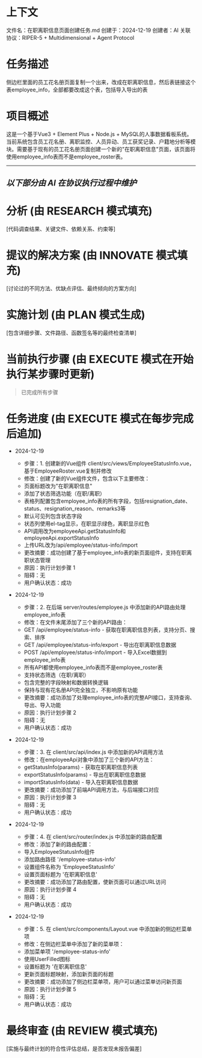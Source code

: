 # 上下文
文件名：在职离职信息页面创建任务.md
创建于：2024-12-19
创建者：AI
关联协议：RIPER-5 + Multidimensional + Agent Protocol 

# 任务描述
侧边栏里面的员工花名册页面复制一个出来，改成在职离职信息，然后表链接这个表employee_info，全部都要改成这个表，包括导入导出的表

# 项目概述
这是一个基于Vue3 + Element Plus + Node.js + MySQL的人事数据看板系统。当前系统包含员工花名册、离职监控、人员异动、员工获奖记录、户籍地分析等模块。需要基于现有的员工花名册页面创建一个新的"在职离职信息"页面，该页面将使用employee_info表而不是employee_roster表。

---
*以下部分由 AI 在协议执行过程中维护*
---

# 分析 (由 RESEARCH 模式填充)
[代码调查结果、关键文件、依赖关系、约束等]

# 提议的解决方案 (由 INNOVATE 模式填充)
[讨论过的不同方法、优缺点评估、最终倾向的方案方向]

# 实施计划 (由 PLAN 模式生成)
[包含详细步骤、文件路径、函数签名等的最终检查清单]

# 当前执行步骤 (由 EXECUTE 模式在开始执行某步骤时更新)
> 已完成所有步骤

# 任务进度 (由 EXECUTE 模式在每步完成后追加)
*   2024-12-19
    *   步骤：1. 创建新的Vue组件 client/src/views/EmployeeStatusInfo.vue，基于EmployeeRoster.vue复制并修改
    *   修改：创建了新的Vue组件文件，包含以下主要修改：
      - 页面标题改为"在职离职信息"
      - 添加了状态筛选功能（在职/离职）
      - 表格列配置包含employee_info表的所有字段，包括resignation_date、status、resignation_reason、remarks3等
      - 默认可见列包含状态字段
      - 状态列使用el-tag显示，在职显示绿色，离职显示红色
      - API调用改为employeeApi.getStatusInfo和employeeApi.exportStatusInfo
      - 上传URL改为/api/employee/status-info/import
      *   更改摘要：成功创建了基于employee_info表的新页面组件，支持在职离职状态管理
    *   原因：执行计划步骤 1
    *   阻碍：无
    *   用户确认状态：成功

*   2024-12-19
    *   步骤：2. 在后端 server/routes/employee.js 中添加新的API路由处理employee_info表
    *   修改：在文件末尾添加了三个新的API路由：
      - GET /api/employee/status-info - 获取在职离职信息列表，支持分页、搜索、排序
      - GET /api/employee/status-info/export - 导出在职离职信息数据
      - POST /api/employee/status-info/import - 导入Excel数据到employee_info表
      - 所有API都使用employee_info表而不是employee_roster表
      - 支持状态筛选（在职/离职）
      - 包含完整的字段映射和数据转换逻辑
      - 保持与现有花名册API完全独立，不影响原有功能
    *   更改摘要：成功添加了处理employee_info表的完整API接口，支持查询、导出、导入功能
    *   原因：执行计划步骤 2
    *   阻碍：无
    *   用户确认状态：成功

*   2024-12-19
    *   步骤：3. 在 client/src/api/index.js 中添加新的API调用方法
    *   修改：在employeeApi对象中添加了三个新的API方法：
      - getStatusInfo(params) - 获取在职离职信息列表
      - exportStatusInfo(params) - 导出在职离职信息数据
      - importStatusInfo(data) - 导入在职离职信息数据
    *   更改摘要：成功添加了前端API调用方法，与后端接口对应
    *   原因：执行计划步骤 3
    *   阻碍：无
    *   用户确认状态：成功

*   2024-12-19
    *   步骤：4. 在 client/src/router/index.js 中添加新的路由配置
    *   修改：添加了新的路由配置：
      - 导入EmployeeStatusInfo组件
      - 添加路由路径 '/employee-status-info'
      - 设置组件名称为 'EmployeeStatusInfo'
      - 设置页面标题为 '在职离职信息'
    *   更改摘要：成功添加了路由配置，使新页面可以通过URL访问
    *   原因：执行计划步骤 4
    *   阻碍：无
    *   用户确认状态：成功

*   2024-12-19
    *   步骤：5. 在 client/src/components/Layout.vue 中添加新的侧边栏菜单项
    *   修改：在侧边栏菜单中添加了新的菜单项：
      - 添加菜单项 '/employee-status-info'
      - 使用UserFilled图标
      - 设置标题为 '在职离职信息'
      - 更新页面标题映射，添加新页面的标题
    *   更改摘要：成功添加了侧边栏菜单项，用户可以通过菜单访问新页面
    *   原因：执行计划步骤 5
    *   阻碍：无
    *   用户确认状态：成功

# 最终审查 (由 REVIEW 模式填充)
[实施与最终计划的符合性评估总结，是否发现未报告偏差]

